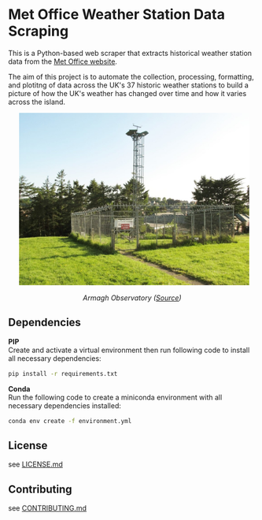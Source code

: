 # Met Office Weather Station Data Scraping
This is a Python-based web scraper that extracts historical weather station data from the [Met Office website](https://www.metoffice.gov.uk/research/climate/maps-and-data/historic-station-data).

The aim of this project is to automate the collection, processing, formatting, and plotitng of data across the UK's 37 historic weather stations to build a picture of how the UK's weather has changed over time and how it varies across the island.

<p align = "center">
  <img src = "station_image.jpg" alt = "image" height = "350">
</p>

<p align="center">
    <i>Armagh Observatory (<a href="https://www.geograph.ie/photo/5000777">Source</a>)</i>
</p>

## Dependencies
**PIP**  
Create and activate a virtual environment then run following code to install all necessary dependencies:
```bash
pip install -r requirements.txt
```

**Conda**  
Run the following code to create a miniconda environment with all necessary dependencies installed:
```bash
conda env create -f environment.yml
```

## License
see [LICENSE.md](LICENSE.md)

## Contributing
see [CONTRIBUTING.md](CONTRIBUTING.md)
